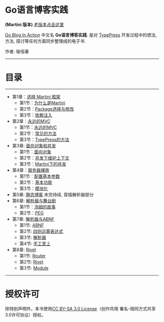Go语言博客实践
==============
**(Martini 版本)** [老版本点击这里][1]

[Go Blog In Action][2] 中文名 **Go语言博客实践**. 是对 [TypePress][3] 开发过程中的想法, 方法, 探讨等任何方面同步整理成的电子书.

作者: 喻恒春

----------

目录
====
----------

- 第1章：[选择 Martini 框架](Chapter01.md)
	- 第1节：[为什么是Martini](Chapter01.md)
	- 第2节：[Package选择与修改](Chapter01.md)
	- 第3节：[依赖注入](Chapter01.md)
- 第2章：[永远的MVC](Chapter02.md)
	- 第1节：[永远的MVC](Chapter02.md)
	- 第2节：[常见的方法](Chapter02.md)
	- 第3节：[TypePress的方法](Chapter02.md)
- 第3章: [面向对象和并发](Chapter03.md)
    - 第1节：[面向对象](Chapter03.md)
    - 第2节：[并发下维护上下文](Chapter03.md)
    - 第3节：[Martini下的并发](Chapter03.md)
- 第4章：[服务器裸奔](Chapter04.md)
    - 第1节：[配置基本参数](Chapter04.md)
    - 第2节：[基本功能](Chapter04.md)
    - 第3节：[模块化](Chapter04.md)
- 第5章: [静态博客](Chapter05.md) 未完待续, 穿插解析器部分
- 第6章: [解析器与舞台剧](Chapter06.md)
    - 第1节：[汤姆的故事](Chapter06.md)
    - 第2节：[PEG](Chapter06.md)
- 第7章: [解析器与ABNF](Chapter07.md)
    - 第1节: [ABNF](Chapter07.md)
    - 第2节: [四则运算表达式](Chapter07.md)
    - 第3节: [解析器](Chapter07.md)
    - 第4节: [手工至上](Chapter07.md)
- 第8章: [Rivet](Chapter08.md)
    - 第1节: [Router](Chapter08.md)
    - 第2节: [Rivet](Chapter08.md)
    - 第3节: [Module](Chapter08.md)


----------
授权许可
========

除特别声明外，本书使用[CC BY-SA 3.0 License][4]（创作共用 署名-相同方式共享3.0许可协议）授权。


  [1]: https://github.com/achun/Go-Blog-In-Action/tree/master
  [2]: https://github.com/achun/Go-Blog-In-Action/tree/drinker
  [3]: https://github.com/typepress/typepress
  [4]: http://creativecommons.org/licenses/by-sa/3.0/
